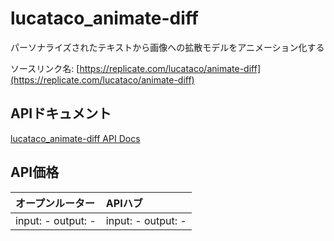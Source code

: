 # lucataco_animate-diff

パーソナライズされたテキストから画像への拡散モデルをアニメーション化する

ソースリンク名: [https://replicate.com/lucataco/animate-diff](https://replicate.com/lucataco/animate-diff)

## APIドキュメント

[lucataco_animate-diff API Docs](../apis/ja/lucataco_animate-diff.md)

## API価格

| オープンルーター | APIハブ |
|:---|:---|
| input: - output: - | input: - output: - |
